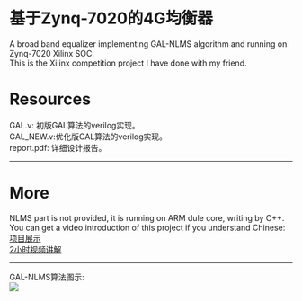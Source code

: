 # 基于Zynq-7020的4G均衡器
A broad band equalizer implementing GAL-NLMS algorithm and running on Zynq-7020 Xilinx SOC.    
This is the Xilinx competition project I have done with my friend.       

# Resources
GAL.v: 初版GAL算法的verilog实现。        
GAL_NEW.v:优化版GAL算法的verilog实现。    
report.pdf: 详细设计报告。
    

---
# More
NLMS part is not provided, it is running on ARM dule core, writing by C++.   
You can get a video introduction of this project if you understand Chinese:     
[项目展示](https://v.youku.com/v_show/id_XNTczODM1MzUy.html)      
[2小时视频讲解](https://www.bilibili.com/video/BV1p54y1e7kX/)
      
---
GAL-NLMS算法图示:    
![](https://github.com/stephenkung/broad_band_equalizer/blob/master/GAL-NLMS.png)
